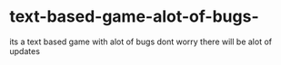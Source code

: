 # text-based-game-alot-of-bugs-
its a text based game with alot of bugs dont worry there will be alot of updates
